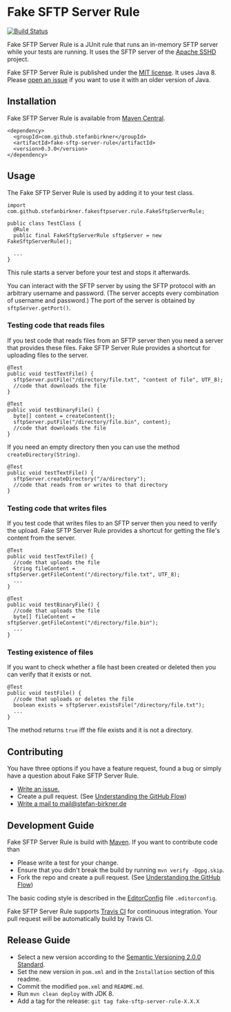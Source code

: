 # Fake SFTP Server Rule

[![Build Status](https://travis-ci.org/stefanbirkner/fake-sftp-server-rule.svg?branch=master)](https://travis-ci.org/stefanbirkner/fake-sftp-server-rule)

Fake SFTP Server Rule is a JUnit rule that runs an in-memory SFTP server while
your tests are running. It uses the SFTP server of the
[Apache SSHD](http://mina.apache.org/sshd-project/index.html) project.

Fake SFTP Server Rule is published under the
[MIT license](http://opensource.org/licenses/MIT). It uses Java 8. Please
[open an issue](https://github.com/stefanbirkner/fake-sftp-server-rule/issues/new)
if you want to use it with an older version of Java.


## Installation

Fake SFTP Server Rule is available from [Maven Central](http://search.maven.org/).

    <dependency>
      <groupId>com.github.stefanbirkner</groupId>
      <artifactId>fake-sftp-server-rule</artifactId>
      <version>0.3.0</version>
    </dependency>


## Usage

The Fake SFTP Server Rule is used by adding it to your test class.

    import com.github.stefanbirkner.fakesftpserver.rule.FakeSftpServerRule;

    public class TestClass {
      @Rule
      public final FakeSftpServerRule sftpServer = new FakeSftpServerRule();

      ...
    }

This rule starts a server before your test and stops it afterwards.

You can interact with the SFTP server by using the SFTP protocol with an
arbitrary username and password. (The server accepts every combination of
username and password.) The port of the server is obtained by
`sftpServer.getPort()`.

### Testing code that reads files

If you test code that reads files from an SFTP server then you need a server
that provides these files. Fake SFTP Server Rule provides a shortcut for
uploading files to the server.

    @Test
    public void testTextFile() {
      sftpServer.putFile("/directory/file.txt", "content of file", UTF_8);
      //code that downloads the file
    }

    @Test
    public void testBinaryFile() {
      byte[] content = createContent();
      sftpServer.putFile("/directory/file.bin", content);
      //code that downloads the file
    }

If you need an empty directory then you can use the method
`createDirectory(String)`.

    @Test
    public void testTextFile() {
      sftpServer.createDirectory("/a/directory");
      //code that reads from or writes to that directory
    }


### Testing code that writes files

If you test code that writes files to an SFTP server then you need to verify
the upload. Fake SFTP Server Rule provides a shortcut for getting the file's
content from the server.

    @Test
    public void testTextFile() {
      //code that uploads the file
      String fileContent = sftpServer.getFileContent("/directory/file.txt", UTF_8);
      ...
    }

    @Test
    public void testBinaryFile() {
      //code that uploads the file
      byte[] fileContent = sftpServer.getFileContent("/directory/file.bin");
      ...
    }

### Testing existence of files

If you want to check whether a file hast been created or deleted then you can
verify that it exists or not.

    @Test
    public void testFile() {
      //code that uploads or deletes the file
      boolean exists = sftpServer.existsFile("/directory/file.txt");
      ...
    }

The method returns `true` iff the file exists and it is not a directory.


## Contributing

You have three options if you have a feature request, found a bug or
simply have a question about Fake SFTP Server Rule.

* [Write an issue.](https://github.com/stefanbirkner/fake-sftp-server-rule/issues/new)
* Create a pull request. (See [Understanding the GitHub Flow](https://guides.github.com/introduction/flow/index.html))
* [Write a mail to mail@stefan-birkner.de](mailto:mail@stefan-birkner.de)


## Development Guide

Fake SFTP Server Rule is build with [Maven](http://maven.apache.org/). If you
want to contribute code than

* Please write a test for your change.
* Ensure that you didn't break the build by running `mvn verify -Dgpg.skip`.
* Fork the repo and create a pull request. (See [Understanding the GitHub Flow](https://guides.github.com/introduction/flow/index.html))

The basic coding style is described in the
[EditorConfig](http://editorconfig.org/) file `.editorconfig`.

Fake SFTP Server Rule supports [Travis CI](https://travis-ci.org/) for
continuous integration. Your pull request will be automatically build by Travis
CI.


## Release Guide

* Select a new version according to the
  [Semantic Versioning 2.0.0 Standard](http://semver.org/).
* Set the new version in `pom.xml` and in the `Installation` section of
  this readme.
* Commit the modified `pom.xml` and `README.md`.
* Run `mvn clean deploy` with JDK 8.
* Add a tag for the release: `git tag fake-sftp-server-rule-X.X.X`
